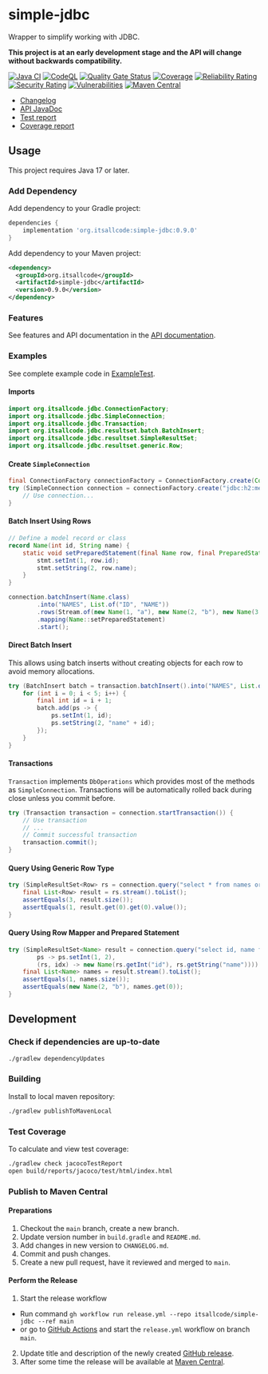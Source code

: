 # simple-jdbc

Wrapper to simplify working with JDBC.

**This project is at an early development stage and the API will change without backwards compatibility.**

[![Java CI](https://github.com/itsallcode/simple-jdbc/actions/workflows/build.yml/badge.svg)](https://github.com/itsallcode/simple-jdbc/actions/workflows/build.yml)
[![CodeQL](https://github.com/itsallcode/simple-jdbc/actions/workflows/codeql-analysis.yml/badge.svg)](https://github.com/itsallcode/simple-jdbc/actions/workflows/codeql-analysis.yml)
[![Quality Gate Status](https://sonarcloud.io/api/project_badges/measure?project=org.itsallcode%3Asimple-jdbc&metric=alert_status)](https://sonarcloud.io/summary/new_code?id=org.itsallcode%3Asimple-jdbc)
[![Coverage](https://sonarcloud.io/api/project_badges/measure?project=org.itsallcode%3Asimple-jdbc&metric=coverage)](https://sonarcloud.io/summary/new_code?id=org.itsallcode%3Asimple-jdbc)
[![Reliability Rating](https://sonarcloud.io/api/project_badges/measure?project=org.itsallcode%3Asimple-jdbc&metric=reliability_rating)](https://sonarcloud.io/summary/new_code?id=org.itsallcode%3Asimple-jdbc)
[![Security Rating](https://sonarcloud.io/api/project_badges/measure?project=org.itsallcode%3Asimple-jdbc&metric=security_rating)](https://sonarcloud.io/summary/new_code?id=org.itsallcode%3Asimple-jdbc)
[![Vulnerabilities](https://sonarcloud.io/api/project_badges/measure?project=org.itsallcode%3Asimple-jdbc&metric=vulnerabilities)](https://sonarcloud.io/summary/new_code?id=org.itsallcode%3Asimple-jdbc)
[![Maven Central](https://img.shields.io/maven-central/v/org.itsallcode/simple-jdbc)](https://search.maven.org/artifact/org.itsallcode/simple-jdbc)

* [Changelog](CHANGELOG.md)
* [API JavaDoc](https://blog.itsallcode.org/simple-jdbc/javadoc/org.itsallcode.jdbc/module-summary.html)
* [Test report](https://blog.itsallcode.org/simple-jdbc/reports/tests/test/index.html)
* [Coverage report](https://blog.itsallcode.org/simple-jdbc/reports/jacoco/test/html/index.html)

## Usage

This project requires Java 17 or later.

### Add Dependency

Add dependency to your Gradle project:

```groovy
dependencies {
    implementation 'org.itsallcode:simple-jdbc:0.9.0'
}
```

Add dependency to your Maven project:

```xml
<dependency>
  <groupId>org.itsallcode</groupId>
  <artifactId>simple-jdbc</artifactId>
  <version>0.9.0</version>
</dependency>
```

### Features

See features and API documentation in the [API documentation](https://blog.itsallcode.org/simple-jdbc/javadoc/org.itsallcode.jdbc/module-summary.html).

### Examples

See complete example code in [ExampleTest](src/test/java/org/itsallcode/jdbc/example/ExampleTest.java).

#### Imports

```java
import org.itsallcode.jdbc.ConnectionFactory;
import org.itsallcode.jdbc.SimpleConnection;
import org.itsallcode.jdbc.Transaction;
import org.itsallcode.jdbc.resultset.batch.BatchInsert;
import org.itsallcode.jdbc.resultset.SimpleResultSet;
import org.itsallcode.jdbc.resultset.generic.Row;
```

#### Create `SimpleConnection`

```java
final ConnectionFactory connectionFactory = ConnectionFactory.create(Context.builder().build());
try (SimpleConnection connection = connectionFactory.create("jdbc:h2:mem:", "user", "password")) {
    // Use connection...
}
```

#### Batch Insert Using Rows

```java
// Define a model record or class
record Name(int id, String name) {
    static void setPreparedStatement(final Name row, final PreparedStatement stmt) throws SQLException {
        stmt.setInt(1, row.id);
        stmt.setString(2, row.name);
    }
}

connection.batchInsert(Name.class)
        .into("NAMES", List.of("ID", "NAME"))
        .rows(Stream.of(new Name(1, "a"), new Name(2, "b"), new Name(3, "c")))
        .mapping(Name::setPreparedStatement)
        .start();
```

#### Direct Batch Insert

This allows using batch inserts without creating objects for each row to avoid memory allocations.

```java
try (BatchInsert batch = transaction.batchInsert().into("NAMES", List.of("ID", "NAME")).build()) {
    for (int i = 0; i < 5; i++) {
        final int id = i + 1;
        batch.add(ps -> {
            ps.setInt(1, id);
            ps.setString(2, "name" + id);
        });
    }
}
```

#### Transactions

`Transaction` implements `DbOperations` which provides most of the methods as `SimpleConnection`. Transactions will be automatically rolled back during close unless you commit before.

```java
try (Transaction transaction = connection.startTransaction()) {
    // Use transaction
    // ...
    // Commit successful transaction
    transaction.commit();
}
```

#### Query Using Generic Row Type

```java
try (SimpleResultSet<Row> rs = connection.query("select * from names order by id")) {
    final List<Row> result = rs.stream().toList();
    assertEquals(3, result.size());
    assertEquals(1, result.get(0).get(0).value());
}
```

#### Query Using Row Mapper and Prepared Statement

```java
try (SimpleResultSet<Name> result = connection.query("select id, name from names where id = ?",
        ps -> ps.setInt(1, 2),
        (rs, idx) -> new Name(rs.getInt("id"), rs.getString("name")))) {
    final List<Name> names = result.stream().toList();
    assertEquals(1, names.size());
    assertEquals(new Name(2, "b"), names.get(0));
}
```

## Development

### Check if dependencies are up-to-date

```sh
./gradlew dependencyUpdates
```

### Building

Install to local maven repository:

```sh
./gradlew publishToMavenLocal
```

### Test Coverage

To calculate and view test coverage:

```sh
./gradlew check jacocoTestReport
open build/reports/jacoco/test/html/index.html
```

### Publish to Maven Central

#### Preparations

1. Checkout the `main` branch, create a new branch.
2. Update version number in `build.gradle` and `README.md`.
3. Add changes in new version to `CHANGELOG.md`.
4. Commit and push changes.
5. Create a new pull request, have it reviewed and merged to `main`.

#### Perform the Release

1. Start the release workflow
  * Run command `gh workflow run release.yml --repo itsallcode/simple-jdbc --ref main`
  * or go to [GitHub Actions](https://github.com/itsallcode/simple-jdbc/actions/workflows/release.yml) and start the `release.yml` workflow on branch `main`.
2. Update title and description of the newly created [GitHub release](https://github.com/itsallcode/simple-jdbc/releases).
3. After some time the release will be available at [Maven Central](https://repo1.maven.org/maven2/org/itsallcode/simple-jdbc/).
